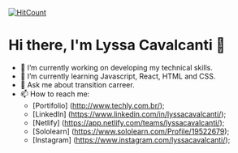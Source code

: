 [![HitCount](http://hits.dwyl.com/lyssacavalcanti/lyssacavalcanti.svg)](http://hits.dwyl.com/lyssacavalcanti/lyssacavalcanti)

# Hi there, I'm Lyssa Cavalcanti 👋

- 🔭 I’m currently working on developing my technical skills.
- 🌱 I’m currently learning Javascript, React, HTML and CSS.
- 💬 Ask me about transition carreer.
- 📫 How to reach me:
  - [Portifolio] (http://www.techly.com.br/);
  - [LinkedIn] (https://www.linkedin.com/in/lyssacavalcanti/);
  - [Netlify] (https://app.netlify.com/teams/lyssacavalcanti/);
  - [Sololearn] (https://www.sololearn.com/Profile/19522679);
  - [Instagram] (https://www.instagram.com/lyssacavalcanti/);
  

